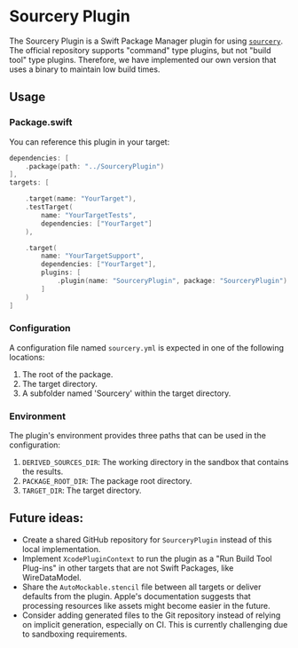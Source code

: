 # Sourcery Plugin

The Sourcery Plugin is a Swift Package Manager plugin for using [`sourcery`](https://github.com/krzysztofzablocki/Sourcery). The official repository supports "command" type plugins, but not "build tool" type plugins. Therefore, we have implemented our own version that uses a binary to maintain low build times.

## Usage

### Package.swift

You can reference this plugin in your target:

```swift
dependencies: [
    .package(path: "../SourceryPlugin")
],
targets: [

    .target(name: "YourTarget"),
    .testTarget(
        name: "YourTargetTests",
        dependencies: ["YourTarget"]
    ),

    .target(
        name: "YourTargetSupport",
        dependencies: ["YourTarget"],
        plugins: [
            .plugin(name: "SourceryPlugin", package: "SourceryPlugin")
        ]
    )
]
```

### Configuration

A configuration file named `sourcery.yml` is expected in one of the following locations:
1. The root of the package.
2. The target directory.
3. A subfolder named 'Sourcery' within the target directory.

### Environment

The plugin's environment provides three paths that can be used in the configuration:
1. `DERIVED_SOURCES_DIR`: The working directory in the sandbox that contains the results.
2. `PACKAGE_ROOT_DIR`: The package root directory.
3. `TARGET_DIR`: The target directory.


## Future ideas:
- Create a shared GitHub repository for `SourceryPlugin` instead of this local implementation.
- Implement `XcodePluginContext` to run the plugin as a "Run Build Tool Plug-ins" in other targets that are not Swift Packages, like WireDataModel.
- Share the `AutoMockable.stencil` file between all targets or deliver defaults from the plugin. Apple's documentation suggests that processing resources like assets might become easier in the future.
- Consider adding generated files to the Git repository instead of relying on implicit generation, especially on CI. This is currently challenging due to sandboxing requirements.
